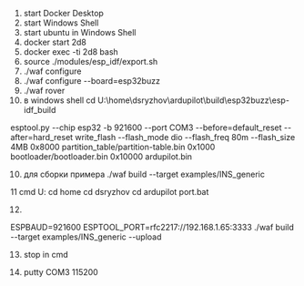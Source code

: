 1. start Docker Desktop
2. start Windows Shell
3. start ubuntu in Windows Shell
4. docker start 2d8
5. docker exec -ti 2d8 bash
6. source ./modules/esp_idf/export.sh
7. ./waf configure
8. ./waf configure --board=esp32buzz
9. ./waf rover
10. в windows shell
cd U:\home\dsryzhov\ardupilot\build\esp32buzz\esp-idf_build

esptool.py --chip esp32 -b 921600 --port COM3 --before=default_reset --after=hard_reset write_flash --flash_mode dio --flash_freq 80m --flash_size 4MB 0x8000 partition_table/partition-table.bin 0x1000 bootloader/bootloader.bin 0x10000 ardupilot.bin




10. для сборки примера
./waf build --target examples/INS_generic

11 cmd U: cd home cd dsryzhov cd ardupilot
port.bat

12.
ESPBAUD=921600 ESPTOOL_PORT=rfc2217://192.168.1.65:3333 ./waf build --target examples/INS_generic --upload

13. stop in cmd

14. putty COM3 115200


